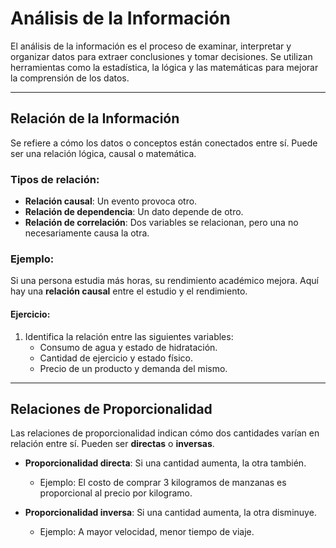 # Análisis de la Información

El análisis de la información es el proceso de examinar, interpretar y organizar datos para extraer conclusiones y tomar decisiones. Se utilizan herramientas como la estadística, la lógica y las matemáticas para mejorar la comprensión de los datos. 

---
## Relación de la Información
Se refiere a cómo los datos o conceptos están conectados entre sí. Puede ser una relación lógica, causal o matemática.

### Tipos de relación:
- **Relación causal**: Un evento provoca otro.
- **Relación de dependencia**: Un dato depende de otro.
- **Relación de correlación**: Dos variables se relacionan, pero una no necesariamente causa la otra.

### Ejemplo:
Si una persona estudia más horas, su rendimiento académico mejora. Aquí hay una **relación causal** entre el estudio y el rendimiento.

#### Ejercicio:
1. Identifica la relación entre las siguientes variables:
   - Consumo de agua y estado de hidratación.
   - Cantidad de ejercicio y estado físico.
   - Precio de un producto y demanda del mismo.

---
## Relaciones de Proporcionalidad
Las relaciones de proporcionalidad indican cómo dos cantidades varían en relación entre sí. Pueden ser **directas** o **inversas**.

- **Proporcionalidad directa**: Si una cantidad aumenta, la otra también.
  - Ejemplo: El costo de comprar 3 kilogramos de manzanas es proporcional al precio por kilogramo.

- **Proporcionalidad inversa**: Si una cantidad aumenta, la otra disminuye.
  - Ejemplo: A mayor velocidad, menor tiempo de viaje.

<!--### Fórmula de proporcionalidad directa:
$$ y = kx $$

### Fórmula de proporcionalidad inversa:
$$ y = \frac{k}{x} $$

#### Ejercicio:
1. Un coche viaja a 60 km/h y tarda 2 horas en llegar a su destino. ¿Cuánto tardaría si viajara a 120 km/h?

---
## Porcentajes
El porcentaje es una forma de expresar una fracción de 100. Se usa en descuentos, estadísticas y probabilidades.

### Fórmula:
$$ \text{Porcentaje} = \frac{\text{Parte}}{\text{Total}} \times 100 $$

### Ejemplo:
Si en una clase de 50 alumnos, 20 aprobaron un examen, el porcentaje de aprobados es:
$$ \frac{20}{50} \times 100 = 40\% $$

#### Ejercicio:
1. Un producto cuesta $500 y tiene un descuento del 15%. ¿Cuánto pagarás?
2. Si un equipo de fútbol gana 18 de sus 30 partidos, ¿qué porcentaje de juegos ha ganado?

---
## Diagramas y Tablas
Los diagramas y tablas ayudan a representar la información de manera visual.

- **Tablas**: Organizan datos numéricos o categóricos en filas y columnas.
- **Diagramas**: Representaciones gráficas como diagramas de barras, circulares o de dispersión. 

### Ejemplo de Tabla:
| Producto | Precio | Descuento | 
|----------|--------|------------| 
| Laptop   | $10,000 | 10%       | 
| Celular  | $5,000  | 5%        | 

### Ejemplo de Diagrama de Barras:
Muestra la cantidad de alumnos que aprobaron un examen:
```
Alumnos
50 |   ██████
40 |   █████
30 |   ████
20 |   ██
10 |   █
 0 |_________________
      Español Matemáticas Ciencias
```

#### Ejercicio:
1. Crea una tabla con los datos de los gastos de tu semana.
2. Representa gráficamente cuántas horas dedicas a estudiar distintas materias.

---
## Nociones de Probabilidad
La probabilidad mide la posibilidad de que ocurra un evento.

### Fórmula:
$$ P(A) = \frac{\text{Casos favorables}}{\text{Casos posibles}} $$

### Ejemplo:
Si en una bolsa hay 5 pelotas rojas y 10 azules, la probabilidad de sacar una roja es:
$$ P(\text{roja}) = \frac{5}{15} = 0.33 \text{ o } 33\% $$

#### Ejercicio:
1. En un dado de 6 caras, ¿cuál es la probabilidad de sacar un número par?
2. Si sacas una carta de una baraja de 52 cartas, ¿cuál es la probabilidad de que sea un As?-->
